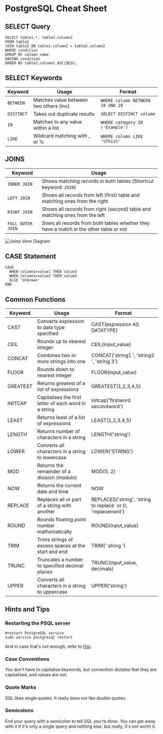 # PostgreSQL Cheat Sheet

## SELECT Query
```
SELECT table1.*, table2.column2
FROM table1
JOIN table2 ON table1.column2 = table2.column2
WHERE condition
GROUP BY column_name
HAVING condition
ORDER BY table2.column1 ASC|DESC;
```

## SELECT Keywords

| Keyword  | Usage                                  | Format
|----------|----------------------------------------|-----------------------------------|
| ```BETWEEN```  | Matches value between two others (inc) | ```WHERE column BETWEEN 10 AND 20```       |
| ```DISTINCT``` | Takes out duplicate results            | ```SELECT DISTINCT column```       |
| ```IN```       | Matches to any value within a list     | ```WHERE category IN ('Example')```  |
| ```LIKE```     | Wildcard matching with _ or %          | ```WHERE column LIKE '%This%'```     |


## JOINS

| Keyword  | Usage                                  |
|----------|----------------------------------------|
| ```INNER JOIN```  | Shows matching records in both tables (Shortcut keyword: ```JOIN```) |
| ```LEFT JOIN``` | Shows all records from left (first) table and matching ones from the right |
| ```RIGHT JOIN```       | Shows all records from right (second) table and matching ones from the left |
| ```FULL OUTER JOIN```     | Sows all records from both tables whether they have a match in the other table or not |

![Joins Venn Diagram](https://github.com/ZanClifton/postgresql-cheat-sheet/blob/main/images/sql-joins.png)

## CASE Statement

```
CASE
  WHEN column1=value1 THEN value3
  WHEN column1=value2 THEN value4
  ELSE 'Unknown'
END
```

## Common Functions
| Keyword | Usage                                 | Format                                       |
|---------|---------------------------------------|----------------------------------------------|
|CAST     | Converts expression to data type specified | CAST(expression AS DATATYPE)            |
|CEIL     | Rounds up to nearest integer | CEIL(input_value) |
|CONCAT   | Combines two or more strings into one | CONCAT('string1 ', 'string2 ', 'string 3')
|FLOOR    | Rounds down to nearest integer | FLOOR(input_value) |
|GREATEST | Returns greatest of a list of expressions | GREATEST(1,2,3,4,5) 
|INITCAP  | Capitalises the first letter of each word in a string | initcap('firstword secondword') |
|LEAST    | Returns least of a list of expressions | LEAST(1,2,3,4,5)
|LENGTH   | Returns number of characters in a string | LENGTH('string') |
|LOWER    | Converts all characters in a string to lowercase | LOWER('STRING') |
|MOD      | Returns the remainder of a division (modulo) | MOD(5, 2) 
|NOW      | Returns the current date and time | NOW
|REPLACE  | Replaces all or part of a string with another | REPLACES('string', 'string to replace' or 0, 'replacement') |
|ROUND    | Rounds floating point number mathematically | ROUND(input_value) |
|TRIM     | Trims strings of excess spaces at the start and end | TRIM('  string    ') |
|TRUNC    | Truncates a number to specified decimal places | TRUNC(input_value, decimals) |
|UPPER    | Converts all characters in a string to uppercase | UPPER('string') |

<!-- ## Aggregate Functions -->

## Hints and Tips

### Restarting the PSQL server
```
#restart PostgreSQL service
sudo service postgresql restart
```
And in case that's not enough, refer to [this](https://stackoverflow.com/questions/31645550/postgresql-why-psql-cant-connect-to-server).

### Case Conventions

You don't have to capitalise keywords, but convention dictates that they are capitalised, and values are not.

### Quote Marks

SQL likes single quotes. It really does not like double quotes.

### Semicolons

End your query with a semicolon to tell SQL you're done. You can get away with it if it's only a single query and nothing else, but really, it's not worth it.
